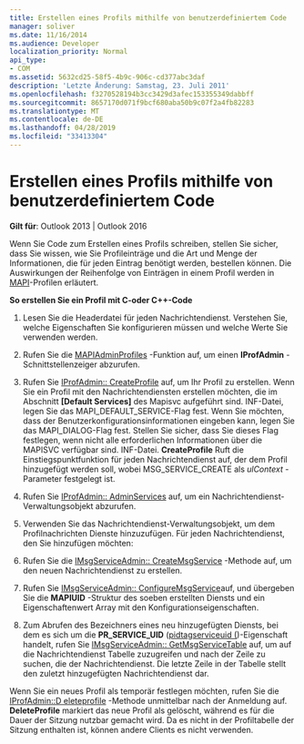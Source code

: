 ```yaml
---
title: Erstellen eines Profils mithilfe von benutzerdefiniertem Code
manager: soliver
ms.date: 11/16/2014
ms.audience: Developer
localization_priority: Normal
api_type:
- COM
ms.assetid: 5632cd25-58f5-4b9c-906c-cd377abc3daf
description: 'Letzte Änderung: Samstag, 23. Juli 2011'
ms.openlocfilehash: f3270528194b3cc3429d3afec153355349dabbff
ms.sourcegitcommit: 8657170d071f9bcf680aba50b9c07f2a4fb82283
ms.translationtype: MT
ms.contentlocale: de-DE
ms.lasthandoff: 04/28/2019
ms.locfileid: "33413304"
---
```

# <a name="creating-a-profile-by-using-custom-code"></a>Erstellen eines Profils mithilfe von benutzerdefiniertem Code

  
  
**Gilt für**: Outlook 2013 | Outlook 2016 
  
Wenn Sie Code zum Erstellen eines Profils schreiben, stellen Sie sicher, dass Sie wissen, wie Sie Profileinträge und die Art und Menge der Informationen, die für jeden Eintrag benötigt werden, bestellen können. Die Auswirkungen der Reihenfolge von Einträgen in einem Profil werden in [MAPI](mapi-profiles.md)-Profilen erläutert.
  
 **So erstellen Sie ein Profil mit C-oder C++-Code**
  
1. Lesen Sie die Headerdatei für jeden Nachrichtendienst. Verstehen Sie, welche Eigenschaften Sie konfigurieren müssen und welche Werte Sie verwenden werden.
    
2. Rufen Sie die [MAPIAdminProfiles](mapiadminprofiles.md) -Funktion auf, um einen **IProfAdmin** -Schnittstellenzeiger abzurufen. 
    
3. Rufen Sie [IProfAdmin:: CreateProfile](iprofadmin-createprofile.md) auf, um Ihr Profil zu erstellen. Wenn Sie ein Profil mit den Nachrichtendiensten erstellen möchten, die im Abschnitt **[Default Services]** des Mapisvc aufgeführt sind. INF-Datei, legen Sie das MAPI_DEFAULT_SERVICE-Flag fest. Wenn Sie möchten, dass der Benutzerkonfigurationsinformationen eingeben kann, legen Sie das MAPI_DIALOG-Flag fest. Stellen Sie sicher, dass Sie dieses Flag festlegen, wenn nicht alle erforderlichen Informationen über die MAPISVC verfügbar sind. INF-Datei. **CreateProfile** Ruft die Einstiegspunktfunktion für jeden Nachrichtendienst auf, der dem Profil hinzugefügt werden soll, wobei MSG_SERVICE_CREATE als _ulContext_ -Parameter festgelegt ist. 
    
4. Rufen Sie [IProfAdmin:: AdminServices](iprofadmin-adminservices.md) auf, um ein Nachrichtendienst-Verwaltungsobjekt abzurufen. 
    
5. Verwenden Sie das Nachrichtendienst-Verwaltungsobjekt, um dem Profilnachrichten Dienste hinzuzufügen. Für jeden Nachrichtendienst, den Sie hinzufügen möchten:
    
1. Rufen Sie die [IMsgServiceAdmin:: CreateMsgService](imsgserviceadmin-createmsgservice.md) -Methode auf, um den neuen Nachrichtendienst zu erstellen. 
    
2. Rufen Sie [IMsgServiceAdmin:: ConfigureMsgService](imsgserviceadmin-configuremsgservice.md)auf, und übergeben Sie die **MAPIUID** -Struktur des soeben erstellten Diensts und ein Eigenschaftenwert Array mit den Konfigurationseigenschaften. 
    
6. Zum Abrufen des Bezeichners eines neu hinzugefügten Diensts, bei dem es sich um die **PR_SERVICE_UID** ([pidtagserviceuid (](pidtagserviceuid-canonical-property.md))-Eigenschaft handelt, rufen Sie [IMsgServiceAdmin:: GetMsgServiceTable](imsgserviceadmin-getmsgservicetable.md) auf, um auf die Nachrichtendienst Tabelle zuzugreifen und nach der Zeile zu suchen, die der Nachrichtendienst. Die letzte Zeile in der Tabelle stellt den zuletzt hinzugefügten Nachrichtendienst dar. 
    
Wenn Sie ein neues Profil als temporär festlegen möchten, rufen Sie die [IProfAdmin::D eleteprofile](iprofadmin-deleteprofile.md) -Methode unmittelbar nach der Anmeldung auf. **DeleteProfile** markiert das neue Profil als gelöscht, während es für die Dauer der Sitzung nutzbar gemacht wird. Da es nicht in der Profiltabelle der Sitzung enthalten ist, können andere Clients es nicht verwenden. 
  

